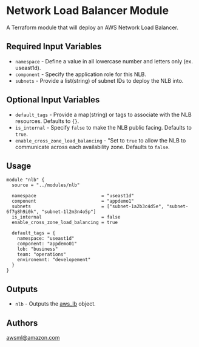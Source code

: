 Network Load Balancer Module
===========

A Terraform module that will deploy an AWS Network Load Balancer.

Required Input Variables
----------------------

- `namespace` - Define a value in all lowercase number and letters only (ex. useast1d).
- `component` - Specify the application role for this NLB.
- `subnets` - Provide a list(string) of subnet IDs to deploy the NLB into.

Optional Input Variables
----------------------

- `default_tags` - Provide a map(string) or tags to associate with the NLB resources. Defaults to `{}`.
- `is_internal` - Specify `false` to make the NLB public facing. Defaults to `true`.
- `enable_cross_zone_load_balancing` - "Set to `true` to allow the NLB to communicate across each availability zone. Defaults to `false`.

Usage
-----

```hcl
module "nlb" {
  source = "../modules/nlb"

  namespace                        = "useast1d"
  component                        = "appdemo1"
  subnets                          = ["subnet-1a2b3c4d5e", "subnet-6f7g8h9i0k", "subnet-1l2m3n4o5p"]
  is_internal                      = false
  enable_cross_zone_load_balancing = true

  default_tags = {
    namespace: "useast1d"
    component: "appdemo01"
    lob: "business"
    team: "operations"
    environemnt: "developement"
  }
}
```

Outputs
----------------------

- `nlb` - Outputs the [aws_lb](https://registry.terraform.io/providers/hashicorp/aws/latest/docs/resources/lb) object.

Authors
----------------------

awsml@amazon.com
